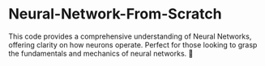 # Neural-Network-From-Scratch
This code provides a comprehensive understanding of Neural Networks, offering clarity on how neurons operate. Perfect for those looking to grasp the fundamentals and mechanics of neural networks. 🚀
